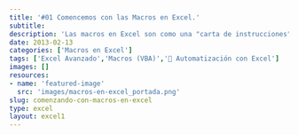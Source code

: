 ```yaml
---
title: '#01 Comencemos con las Macros en Excel.'
subtitle: 
description: 'Las macros en Excel son como una "carta de instrucciones" que tú redactas, solo que, en lugar de hacerlo en español, lo haces en el lenguaje VBA.'
date: 2013-02-13
categories: ['Macros en Excel']
tags: ['Excel Avanzado','Macros (VBA)','🤖 Automatización con Excel']
images: []
resources: 
- name: 'featured-image'
  src: 'images/macros-en-excel_portada.png'
slug: comenzando-con-macros-en-excel
type: excel
layout: excel1
---
```



